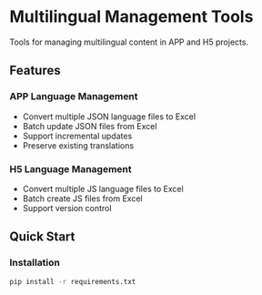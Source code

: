 # Multilingual Management Tools

Tools for managing multilingual content in APP and H5 projects.

## Features

### APP Language Management
- Convert multiple JSON language files to Excel
- Batch update JSON files from Excel
- Support incremental updates
- Preserve existing translations

### H5 Language Management
- Convert multiple JS language files to Excel
- Batch create JS files from Excel
- Support version control

## Quick Start

### Installation
```bash
pip install -r requirements.txt
